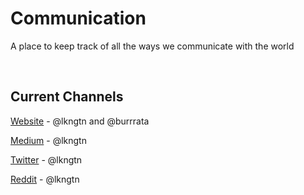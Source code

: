 # Communication
A place to keep track of all the ways we communicate with the world

<br>

## Current Channels

[Website](http://1hive.org) - @lkngtn and @burrrata

[Medium](https://medium.com/hive-commons) - @lkngtn

[Twitter](https://twitter.com/1HiveOrg) - @lkngtn

[Reddit](https://www.reddit.com/r/HiveCommons/) - @lkngtn
